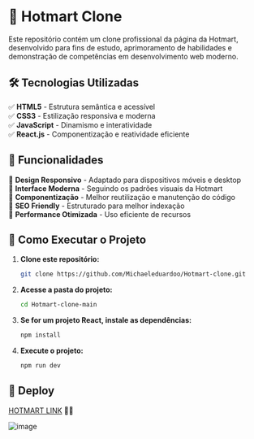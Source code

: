 # 🚀 Hotmart Clone

Este repositório contém um clone profissional da página da Hotmart, desenvolvido para fins de estudo, aprimoramento de habilidades e demonstração de competências em desenvolvimento web moderno.

## 🛠 Tecnologias Utilizadas

✅ **HTML5** - Estrutura semântica e acessível <br>
✅ **CSS3** - Estilização responsiva e moderna <br>
✅ **JavaScript** - Dinamismo e interatividade <br>
✅ **React.js** - Componentização e reatividade eficiente  <br>

## 🎯 Funcionalidades

🔹 **Design Responsivo** - Adaptado para dispositivos móveis e desktop <br>
🔹 **Interface Moderna** - Seguindo os padrões visuais da Hotmart <br>
🔹 **Componentização** - Melhor reutilização e manutenção do código <br>
🔹 **SEO Friendly** - Estruturado para melhor indexação <br>
🔹 **Performance Otimizada** - Uso eficiente de recursos <br>

## 🚀 Como Executar o Projeto

1. **Clone este repositório:**
   ```bash
   git clone https://github.com/Michaeleduardoo/Hotmart-clone.git
   ```
2. **Acesse a pasta do projeto:**
   ```bash
   cd Hotmart-clone-main
   ```
3. **Se for um projeto React, instale as dependências:**
   ```bash
   npm install
   ```
4. **Execute o projeto:**
   ```bash
   npm run dev
   ```

## 📌 Deploy

[HOTMART LINK](https://hotmart-clone.vercel.app/) 🧑‍💻


![image](https://github.com/user-attachments/assets/9b39dce3-ddda-4c3c-939d-e442da9a5c26)

